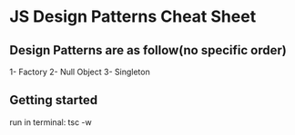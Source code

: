 # JS Design Patterns Cheat Sheet

## Design Patterns are as follow(no specific order)
1- Factory
2- Null Object
3- Singleton


## Getting started
run in terminal: tsc -w